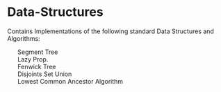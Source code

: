 # Data-Structures
Contains Implementations of the following standard Data Structures and Algorithms:
<ul>
Segment Tree <br>
Lazy Prop. <br>
Fenwick Tree <br>
Disjoints Set Union <br>
Lowest Common Ancestor Algorithm <br>
</ol>
